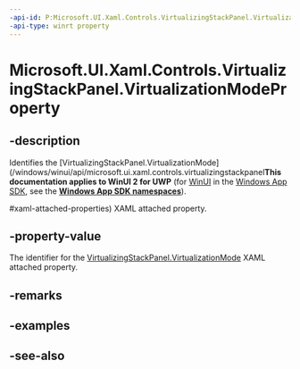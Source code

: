 ```yaml
---
-api-id: P:Microsoft.UI.Xaml.Controls.VirtualizingStackPanel.VirtualizationModeProperty
-api-type: winrt property
---
```


<!-- Property syntax
public Windows.UI.Xaml.DependencyProperty VirtualizationModeProperty { get; }
-->

# Microsoft.UI.Xaml.Controls.VirtualizingStackPanel.VirtualizationModeProperty

## -description
Identifies the [VirtualizingStackPanel.VirtualizationMode](/windows/winui/api/microsoft.ui.xaml.controls.virtualizingstackpanel**This documentation applies to WinUI 2 for UWP** (for [WinUI](/windows/apps/winui/winui3/) in the [Windows App SDK](/windows/apps/windows-app-sdk/), see the **[Windows App SDK namespaces](/windows/windows-app-sdk/api/winrt/)**).

#xaml-attached-properties) XAML attached property.

## -property-value
The identifier for the [VirtualizingStackPanel.VirtualizationMode](/windows/winui/api/microsoft.ui.xaml.controls.virtualizingstackpanel#xaml-attached-properties) XAML attached property.

## -remarks

## -examples

## -see-also
